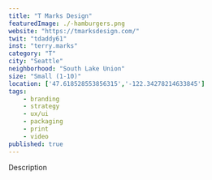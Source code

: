 ```yaml
---
title: "T Marks Design"
featuredImage: ./-hamburgers.png
website: "https://tmarksdesign.com/"
twit: "tdaddy61"
inst: "terry.marks"
category: "T"
city: "Seattle"
neighborhood: "South Lake Union"
size: "Small (1-10)"
location: ['47.618528553856315','-122.34278214633845']
tags:
    - branding
    - strategy
    - ux/ui
    - packaging
    - print
    - video
published: true
---
```


Description

